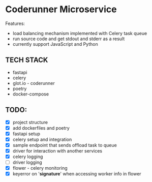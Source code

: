 # Coderunner Microservice
Features:
- load balancing mechanism implemented with Celery task queue
- run source code and get stdout and stderr as a result
- currently support JavaScript and Python


## TECH STACK
- fastapi
- celery
- glot.io - coderunner
- poetry
- docker-compose


## TODO:
- [x] project structure
- [x] add dockerfiles and poetry
- [x] fastapi setup
- [x] celery setup and integration
- [x] sample endpoint that sends offload task to queue
- [x] driver for interaction with another services
- [x] celery logging
- [ ] driver logging
- [x] flower - celery monitoring
- [x] keyerror on '__signature__' when accessing worker info in flower
